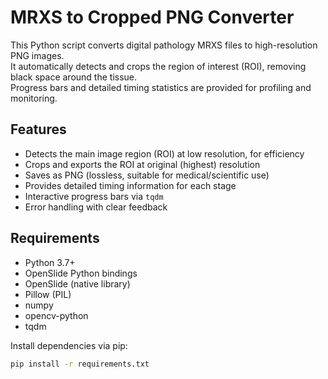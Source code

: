 # MRXS to Cropped PNG Converter

This Python script converts digital pathology MRXS files to high-resolution PNG images.  
It automatically detects and crops the region of interest (ROI), removing black space around the tissue.  
Progress bars and detailed timing statistics are provided for profiling and monitoring.

## Features

- Detects the main image region (ROI) at low resolution, for efficiency
- Crops and exports the ROI at original (highest) resolution
- Saves as PNG (lossless, suitable for medical/scientific use)
- Provides detailed timing information for each stage
- Interactive progress bars via `tqdm`
- Error handling with clear feedback

## Requirements

- Python 3.7+
- OpenSlide Python bindings
- OpenSlide (native library)
- Pillow (PIL)
- numpy
- opencv-python
- tqdm

Install dependencies via pip:

```bash
pip install -r requirements.txt

